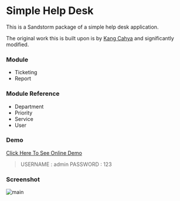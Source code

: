 # Simple Help Desk

This is a Sandstorm package of a simple help desk application.

The original work this is built upon is by [Kang Cahya](https://github.com/dyazincahya) and significantly modified.

### Module
- Ticketing
- Report

### Module Reference
- Department
- Priority
- Service
- User

### Demo
[Click Here To See Online Demo](https://demo.kang-cahya.web.id/?a=simple-helpdesk)
> USERNAME : admin
> PASSWORD : 123

### Screenshot
![main](https://github.com/dyazincahya/simple-helpdesk-php/blob/master/screenshot/main.png)
